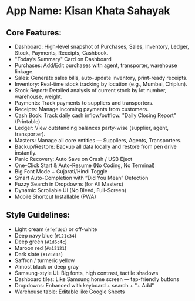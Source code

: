 # **App Name**: Kisan Khata Sahayak

## Core Features:

- Dashboard: High-level snapshot of Purchases, Sales, Inventory, Ledger, Stock, Payments, Receipts, Cashbook.
- "Today’s Summary" Card on Dashboard
- Purchases: Add/Edit purchases with agent, transporter, warehouse linkage.
- Sales: Generate sales bills, auto-update inventory, print-ready receipts.
- Inventory: Real-time stock tracking by location (e.g., Mumbai, Chiplun).
- Stock Report: Detailed analysis of current stock by lot number, warehouse, weight.
- Payments: Track payments to suppliers and transporters.
- Receipts: Manage incoming payments from customers.
- Cash Book: Track daily cash inflow/outflow. "Daily Closing Report" (Printable)
- Ledger: View outstanding balances party-wise (supplier, agent, transporter).
- Masters: Manage all core entities — Suppliers, Agents, Transporters.
- Backup/Restore: Backup all data locally and restore from pen drive instantly.
- Panic Recovery: Auto Save on Crash / USB Eject
- One-Click Start & Auto-Resume (No Coding, No Terminal)
- Big Font Mode + Gujarati/Hindi Toggle
- Smart Auto-Completion with “Did You Mean” Detection
- Fuzzy Search in Dropdowns (for All Masters)
- Dynamic Scrollable UI (No Bleed, Full-Screen)
- Mobile Shortcut Installable (PWA)

## Style Guidelines:

- Light cream (`#fefdeb`) or off-white
- Deep navy blue (`#121c34`)
- Deep green (`#1d6c4c`)
- Maroon red (`#a12121`)
- Dark slate (`#1c1c1c`)
- Saffron / turmeric yellow
- Almost black or deep gray
- Samsung-style UI: Big fonts, high contrast, tactile shadows
- Dashboard tiles: Like Samsung home screen — tap-friendly buttons
- Dropdowns: Enhanced with keyboard + search + "+ Add"
- Warehouse table: Editable like Google Sheets
